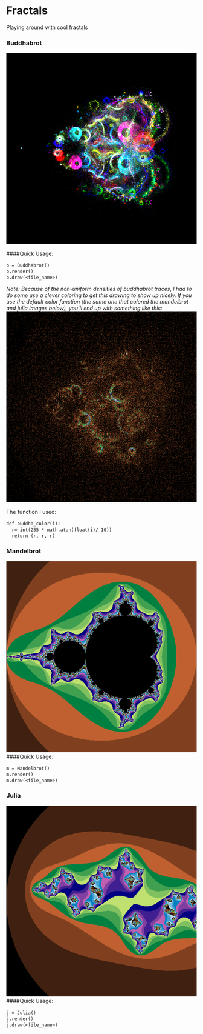 # Fractals
Playing around with cool fractals

### Buddhabrot
![buddhabrot](img/nebula1.png)
<!-- ![buddhabrot](img/) -->
####Quick Usage:
````
b = Buddhabrot()
b.render()
b.draw(<file_name>)
````
*Note: Because of the non-uniform densities of buddhabrot traces, I had to do some use a clever coloring to get this drawing to show up nicely. If you use the default color function (the same one that colored the mandelbrot and julia images below),
you'll end up with something like this:*
![bad buddha](img/buddha1.png)

The function I used:
````
def buddha_color(i):
  r= int(255 * math.atan(float(i)/ 10))
  return (r, r, r)
````
### Mandelbrot
![mandelbrot](img/mandel7.png)
####Quick Usage:
````
m = Mandelbrot()
m.render()
m.draw(<file_name>)
````
<!-- #### Parameters
mandel0.png - Normal algorithm
mandel1.png - After some tweaks
mandel2.png - Bitshifted colors
mandel3.png - Bitshifted colors; Threshold 10.0
mandel4.png - Threshold 10.0
madnel5.png - Threshold 0.1
mandel6.png - Threshold 100.0 -->

### Julia
![julia](img/julia.png)
####Quick Usage:
````
j = Julia()
j.render()
j.draw(<file_name>)
````
